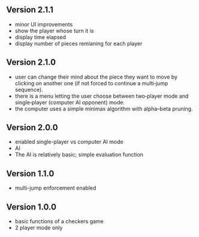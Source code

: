 ## Version 2.1.1
 - minor UI improvements
 - show the player whose turn it is
 - display time elapsed
 - display number of pieces remianing for each player
## Version 2.1.0
  - user can change their mind about the piece they want to move by clicking on another one (if not forced to continue a multi‐jump sequence).
  - there is a menu letting the user choose between two‐player mode and single‐player (computer AI opponent) mode.
  - the computer uses a simple minimax algorithm with alpha–beta pruning. 

## Version 2.0.0
 - enabled  single-player vs computer AI mode
 - AI 
 - The AI is relatively basic; simple evaluation function
 
 ## Version 1.1.0
 - multi-jump enforcement enabled
 
## Version 1.0.0
 - basic functions of a checkers game
 - 2 player mode only
 